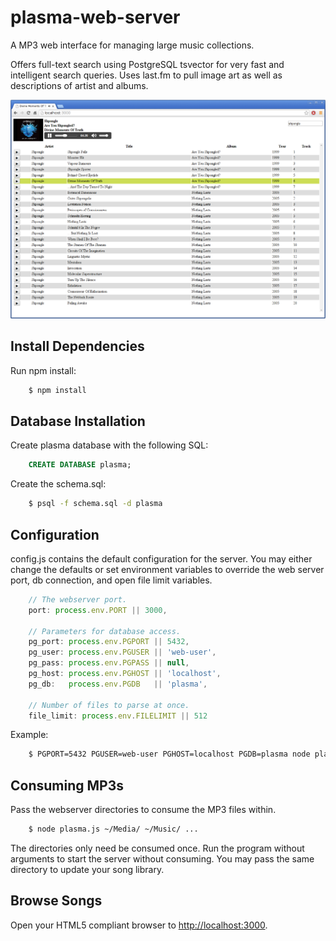 # plasma-web-server
A MP3 web interface for managing large music collections.

Offers full-text search using PostgreSQL tsvector for very fast and intelligent
search queries. Uses last.fm to pull image art as well as descriptions of artist
and albums.

![alt text](https://raw.githubusercontent.com/patrickjennings/plasma-web-server/master/plasma-web-server.png "Plasma Web Server")

## Install Dependencies
Run npm install:

```bash
    $ npm install
```

## Database Installation
Create plasma database with the following SQL:

```sql
    CREATE DATABASE plasma;
```
Create the schema.sql:

```bash
    $ psql -f schema.sql -d plasma
```
## Configuration
config.js contains the default configuration for the server. You may either change
the defaults or set environment variables to override the web server port, db
connection, and open file limit variables.

```javascript
    // The webserver port.
    port: process.env.PORT || 3000,

    // Parameters for database access.
    pg_port: process.env.PGPORT || 5432,
    pg_user: process.env.PGUSER || 'web-user',
    pg_pass: process.env.PGPASS || null,
    pg_host: process.env.PGHOST || 'localhost',
    pg_db:   process.env.PGDB   || 'plasma',

    // Number of files to parse at once.
    file_limit: process.env.FILELIMIT || 512
```

Example:

```bash
    $ PGPORT=5432 PGUSER=web-user PGHOST=localhost PGDB=plasma node plasma.js
```

## Consuming MP3s
Pass the webserver directories to consume the MP3 files within.

```bash
    $ node plasma.js ~/Media/ ~/Music/ ...
```

The directories only need be consumed once. Run the program without arguments to
start the server without consuming. You may pass the same directory to update your
song library.

## Browse Songs
Open your HTML5 compliant browser to [http://localhost:3000](http://localhost:3000).
